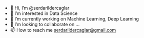 - 👋 Hi, I’m @serdarildercaglar
- 👀 I’m interested in Data Science
- 🌱 I’m currently working on Machine Learning, Deep Learning
- 💞️ I’m looking to collaborate on ...
- 📫 How to reach me serdarildercaglar@gmail.com

<!---
serdarildercaglar/serdarildercaglar is a ✨ special ✨ repository because its `README.md` (this file) appears on your GitHub profile.
You can click the Preview link to take a look at your changes.
--->
